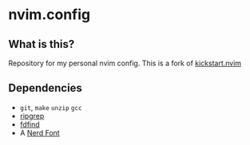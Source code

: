 # nvim.config

## What is this?

Repository for my personal nvim config.
This is a fork of [kickstart.nvim](https://github.com/nvim-lua/kickstart.nvim)

## Dependencies

- `git`, `make` `unzip` `gcc`
- [ripgrep](https://github.com/BurntSushi/ripgrep#installation)
- [fdfind](https://github.com/sharkdp/fd?tab=readme-ov-file#installation)
- A [Nerd Font](https://www.nerdfonts.com/)

